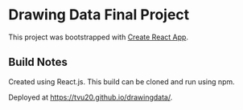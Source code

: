 # Drawing Data Final Project

This project was bootstrapped with [Create React App](https://github.com/facebook/create-react-app).

## Build Notes

Created using React.js. This build can be cloned and run using npm. 

Deployed at https://tvu20.github.io/drawingdata/.
